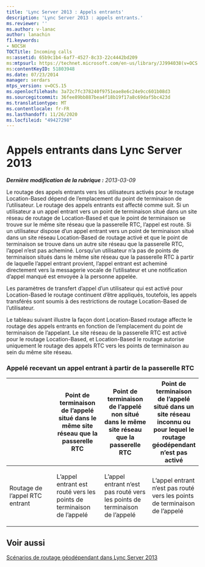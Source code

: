 ```yaml
---
title: 'Lync Server 2013 : Appels entrants'
description: 'Lync Server 2013 : appels entrants.'
ms.reviewer: ''
ms.author: v-lanac
author: lanachin
f1.keywords:
- NOCSH
TOCTitle: Incoming calls
ms:assetid: 65b9c1b4-6af7-4527-8c33-22c4442bd209
ms:mtpsurl: https://technet.microsoft.com/en-us/library/JJ994038(v=OCS.15)
ms:contentKeyID: 51803948
ms.date: 07/23/2014
manager: serdars
mtps_version: v=OCS.15
ms.openlocfilehash: 3a72c7fc378240f9751eae8e6c24e9cc601b08d3
ms.sourcegitcommit: 36fee89bb887bea4f18b19f17a8c69daf5bc423d
ms.translationtype: MT
ms.contentlocale: fr-FR
ms.lasthandoff: 11/26/2020
ms.locfileid: "49427298"
---
```

# <a name="incoming-calls-in-lync-server-2013"></a>Appels entrants dans Lync Server 2013

<div data-xmlns="http://www.w3.org/1999/xhtml">

<div class="topic" data-xmlns="http://www.w3.org/1999/xhtml" data-msxsl="urn:schemas-microsoft-com:xslt" data-cs="https://msdn.microsoft.com/">

<div data-asp="https://msdn2.microsoft.com/asp">



</div>

<div id="mainSection">

<div id="mainBody">

<span> </span>

_**Dernière modification de la rubrique :** 2013-03-09_

Le routage des appels entrants vers les utilisateurs activés pour le routage Location-Based dépend de l’emplacement du point de terminaison de l’utilisateur. Le routage des appels entrants est affecté comme suit. Si un utilisateur a un appel entrant vers un point de terminaison situé dans un site réseau de routage de Location-Based et que le point de terminaison se trouve sur le même site réseau que la passerelle RTC, l’appel est routé. Si un utilisateur dispose d’un appel entrant vers un point de terminaison situé dans un site réseau Location-Based de routage activé et que le point de terminaison se trouve dans un autre site réseau que la passerelle RTC, l’appel n’est pas acheminé. Lorsqu’un utilisateur n’a pas de points de terminaison situés dans le même site réseau que la passerelle RTC à partir de laquelle l’appel entrant provient, l’appel entrant est acheminé directement vers la messagerie vocale de l’utilisateur et une notification d’appel manqué est envoyée à la personne appelée.

Les paramètres de transfert d’appel d’un utilisateur qui est activé pour Location-Based le routage continuent d’être appliqués, toutefois, les appels transférés sont soumis à des restrictions de routage Location-Based de l’utilisateur.

Le tableau suivant illustre la façon dont Location-Based routage affecte le routage des appels entrants en fonction de l’emplacement du point de terminaison de l’appelant. Le site réseau de la passerelle RTC est activé pour le routage Location-Based, et Location-Based le routage autorise uniquement le routage des appels RTC vers les points de terminaison au sein du même site réseau.

### <a name="callee-receiving-an-inbound-call-from-the-pstn"></a>Appelé recevant un appel entrant à partir de la passerelle RTC

<table>
<colgroup>
<col style="width: 25%" />
<col style="width: 25%" />
<col style="width: 25%" />
<col style="width: 25%" />
</colgroup>
<thead>
<tr class="header">
<th></th>
<th>Point de terminaison de l’appelé situé dans le même site réseau que la passerelle RTC</th>
<th>Point de terminaison de l’appelé non situé dans le même site réseau que la passerelle RTC</th>
<th>Point de terminaison de l’appelé situé dans un site réseau inconnu ou pour lequel le routage géodépendant n’est pas activé</th>
</tr>
</thead>
<tbody>
<tr class="odd">
<td><p>Routage de l’appel RTC entrant</p></td>
<td><p>L’appel entrant est routé vers les points de terminaison de l’appelé</p></td>
<td><p>L’appel entrant n‘est pas routé vers les points de terminaison de l’appelé</p></td>
<td><p>L’appel entrant n‘est pas routé vers les points de terminaison de l’appelé</p></td>
</tr>
</tbody>
</table>

  

<div>

## <a name="see-also"></a>Voir aussi


[Scénarios de routage géodépendant dans Lync Server 2013](lync-server-2013-scenarios-for-location-based-routing.md)  
  

</div>

</div>

<span> </span>

</div>

</div>

</div>

